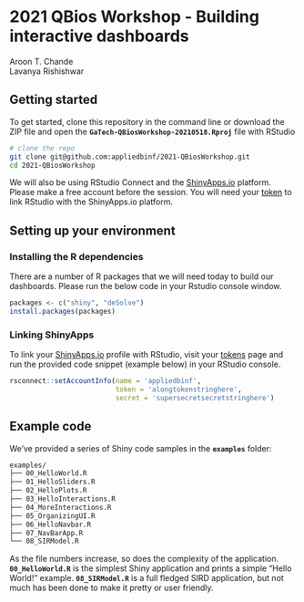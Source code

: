 2021 QBios Workshop - Building interactive dashboards
================
Aroon T. Chande  
Lavanya Rishishwar

## Getting started

To get started, clone this repository in the command line or download
the ZIP file and open the **`GaTech-QBiosWorkshop-20210518.Rproj`** file
with RStudio

``` bash
# clone the repo
git clone git@github.com:appliedbinf/2021-QBiosWorkshop.git
cd 2021-QBiosWorkshop
```

We will also be using RStudio Connect and the
[ShinyApps.io](https://www.shinyapps.io/ "shinyapps.io") platform.
Please make a free account before the session. You will need your
[token](https://www.shinyapps.io/admin/#/tokens) to link RStudio with
the ShinyApps.io platform.

## Setting up your environment

### Installing the R dependencies

There are a number of R packages that we will need today to build our
dashboards. Please run the below code in your Rstudio console window.

``` r
packages <- c("shiny", "deSolve")
install.packages(packages)
```

### Linking ShinyApps

To link your [ShinyApps.io](https://www.shinyapps.io/ "shinyapps.io")
profile with RStudio, visit your
[tokens](https://www.shinyapps.io/admin/#/tokens) page and run the
provided code snippet (example below) in your RStudio console.

``` r
rsconnect::setAccountInfo(name = 'appliedbinf',
                          token = 'alongtokenstringhere',
                          secret = 'supersecretsecretstringhere')
```

## Example code

We’ve provided a series of Shiny code samples in the **`examples`**
folder:

``` bash
examples/
├── 00_HelloWorld.R
├── 01_HelloSliders.R
├── 02_HelloPlots.R
├── 03_HelloInteractions.R
├── 04_MoreInteractions.R
├── 05_OrganizingUI.R
├── 06_HelloNavbar.R
├── 07_NavBarApp.R
└── 08_SIRModel.R
```

As the file numbers increase, so does the complexity of the application.
**`00_HelloWorld.R`** is the simplest Shiny application and prints a
simple “Hello World!” example. **`08_SIRModel.R`** is a full fledged
SIRD application, but not much has been done to make it pretty or user
friendly.
